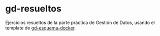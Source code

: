 # gd-resueltos

Ejercicios resueltos de la parte práctica de Gestión de Datos, usando el
template de [gd-esquema-docker].

[gd-esquema-docker]: https://github.com/RaniAgus/gd-esquema-docker
